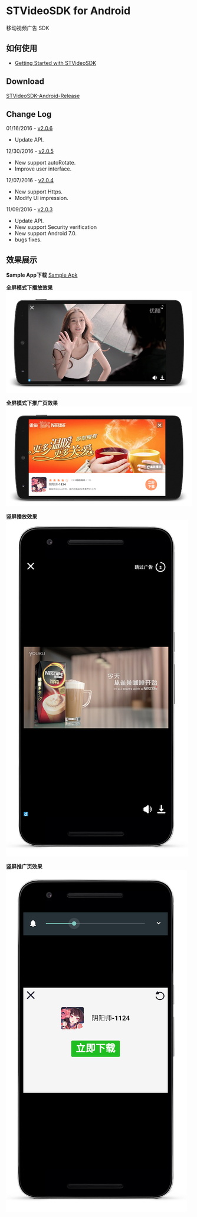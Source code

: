 # STVideoSDK for Android
移动视频广告 SDK

## 如何使用

- [Getting Started with STVideoSDK](https://github.com/shunfei/STVideoSDK-Android/blob/master/Docs/Getting_Started.md)

## Download

[STVideoSDK-Android-Release](https://github.com/shunfei/STVideoSDK-Android/releases)

## Change Log

01/16/2016 - [v2.0.6](https://github.com/shunfei/STVideoSDK-Android/releases/tag/v2.0.6)

* Update API.

12/30/2016 - [v2.0.5](https://github.com/shunfei/STVideoSDK-Android/releases/tag/v2.0.5)

* New support autoRotate.
* Improve user interface.

12/07/2016 - [v2.0.4](https://github.com/shunfei/STVideoSDK-Android/releases/tag/v2.0.4)

* New support Https.
* Modify UI impression.

11/09/2016 - [v2.0.3](https://github.com/shunfei/STVideoSDK-Android/releases/tag/v2.0.3)

* Update API.
* New support Security verification
* New support Android 7.0.
* bugs fixes.

## 效果展示

**Sample App下载**
 [Sample Apk](https://raw.githubusercontent.com/shunfei/STVideoSDK-Android/master/STVideoSDKSample/STVideoSDK-sample.apk)

**全屏模式下播放效果**
![full_creen_play](https://raw.githubusercontent.com/shunfei/STVideoSDK-Android/master/Docs/full_screen_play.png)

**全屏模式下推广页效果**
![full_screen_detail](https://raw.githubusercontent.com/shunfei/STVideoSDK-Android/master/Docs//full_screen_detail.png)

**竖屏播放效果**
![window_play](https://raw.githubusercontent.com/shunfei/STVideoSDK-Android/master/Docs/window_play.png)

**竖屏推广页效果**
![window_detail](https://raw.githubusercontent.com/shunfei/STVideoSDK-Android/master/Docs/window_detail.png)



